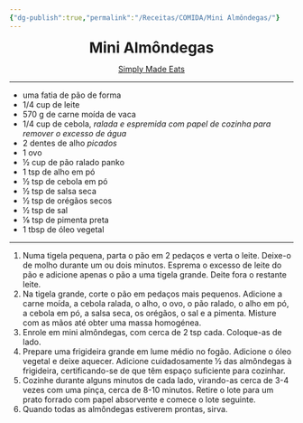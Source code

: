 ```yaml
---
{"dg-publish":true,"permalink":"/Receitas/COMIDA/Mini Almôndegas/"}
---
```


<div style="text-align: center;"> <span style="font-size: 26px;"><b>Mini Almôndegas</b></span> </div>

<span class="center"> <center> [Simply Made Eats](https://simplymadeeats.com/12485/mini-meatballs/#tasty-recipes-12496-jump-target) </center></span>

---
- uma fatia de pão de forma
- 1/4 cup de leite
- 570 g de carne moída de vaca
- 1/4 cup de cebola, *ralada e espremida com papel de cozinha para remover o excesso de água*
- 2 dentes de alho *picados*
- 1 ovo
- ½ cup de pão ralado panko
- 1 tsp de alho em pó
- ½ tsp de cebola em pó
- ½ tsp de salsa seca
- ½ tsp de orégãos secos
- ½ tsp de sal
- ⅛ tsp de pimenta preta
- 1 tbsp de óleo vegetal
---
1. Numa tigela pequena, parta o pão em 2 pedaços e verta o leite. Deixe-o de molho durante um ou dois minutos. Esprema o excesso de leite do pão e adicione apenas o pão a uma tigela grande. Deite fora o restante leite.
2. Na tigela grande, corte o pão em pedaços mais pequenos. Adicione a carne moída, a cebola ralada, o alho, o ovo, o pão ralado, o alho em pó, a cebola em pó, a salsa seca, os orégãos, o sal e a pimenta. Misture com as mãos até obter uma massa homogénea.
3. Enrole em mini almôndegas, com cerca de 2 tsp cada. Coloque-as de lado.
4. Prepare uma frigideira grande em lume médio no fogão. Adicione o óleo vegetal e deixe aquecer. Adicione cuidadosamente ½ das almôndegas à frigideira, certificando-se de que têm espaço suficiente para cozinhar.
5. Cozinhe durante alguns minutos de cada lado, virando-as cerca de 3-4 vezes com uma pinça, cerca de 8-10 minutos. Retire o lote para um prato forrado com papel absorvente e comece o lote seguinte.
6. Quando todas as almôndegas estiverem prontas, sirva.